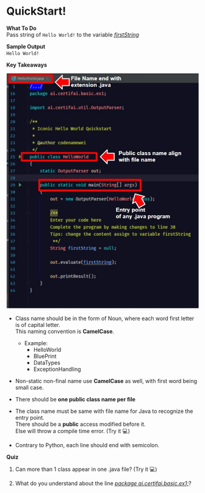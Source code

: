 # QuickStart!

**What To Do**  
Pass string of `Hello World!` to the variable [_firstString_](https://github.com/CertifaiAI/java-fundamentals/blob/master/java-core/src/main/java/ai/certifai/basic/ex1/HelloWorld.java#L11)
 

**Sample Output**  
`
Hello World!  
`  

**Key Takeaways**

<p align="center">
  <img src="metadata/publicClass.jpg">
</p> 

- Class name should be in the form of Noun, where each word first letter is of capital letter.  
  This naming convention is **CamelCase**.  
    - Example: 
        - HelloWorld
        - BluePrint
        - DataTypes
        - ExceptionHandling
        
- Non-static non-final name use **CamelCase** as well, with first word being small case.  

- There should be **one public class name per file**

- The class name must be same with file name for Java to recognize the entry point.  
There should be a **public** access modified before it.  
Else will throw a compile time error. (Try it :computer:)

- Contrary to Python, each line should end with semicolon.


**Quiz**  
1. Can more than 1 class appear in one .java file?  (Try it :computer:)

2. What do you understand about the line [_package ai.certifai.basic.ex1;_](https://github.com/CertifaiAI/learn-java-the-certifai-way/blob/master/java-core/src/main/java/ai/certifai/basic/ex1/HelloWorld.java#L16)?
